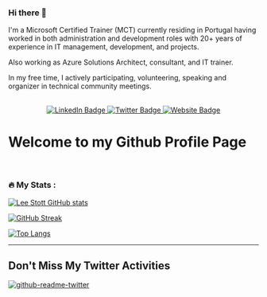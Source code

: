 ### Hi there 👋

I'm a Microsoft Certified Trainer (MCT) currently residing in Portugal having worked in both administration and development roles with 20+ years of experience in IT management, development, and projects.

Also working as Azure Solutions Architect, consultant, and IT trainer.

In my free time, I actively participating, volunteering, speaking and organizer in technical community meetings.

<br/>

<div id="badges" align="center">
  <a href="https://www.linkedin.com/in/rrcabral">
    <img src="https://img.shields.io/badge/LinkedIn-blue?style=for-the-badge&logo=linkedin&logoColor=white" alt="LinkedIn Badge"/>
  </a>
  <a href="https://twitter.com/rramoscabral">
    <img src="https://img.shields.io/badge/Twitter-blue?style=for-the-badge&logo=twitter&logoColor=white" alt="Twitter Badge"/>
  </a>
   <a href="https://www.rramoscabral.com">
    <img src="https://img.shields.io/badge/Website-blue?style=for-the-badge&logo=Website&logoColor=white" alt="Website Badge"/>
  </a>
</div>
<h1>
Welcome to my Github Profile Page
</h1>
</div>

<br>


### :fire: My Stats :

[![Lee Stott GitHub stats](https://github-readme-stats.vercel.app/api?username=rramoscabral&show_icons=true)](https://github.com/anuraghazra/github-readme-stats)

[![GitHub Streak](http://github-readme-streak-stats.herokuapp.com?user=rramoscabral&theme=cobalt)](https://git.io/streak-stats)

[![Top Langs](https://github-readme-stats.vercel.app/api/top-langs/?username=rramoscabral&layout=compact)](https://github.com/anuraghazra/github-readme-stats)

---

## Don't Miss My Twitter Activities
[![github-readme-twitter](https://github-readme-twitter.gazf.vercel.app/api?id=rramoscabral)](https://github.com/gazf/github-readme-twitter)

